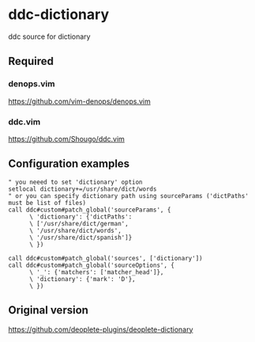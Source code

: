 # ddc-dictionary
ddc source for dictionary

## Required

### denops.vim
https://github.com/vim-denops/denops.vim

### ddc.vim
https://github.com/Shougo/ddc.vim

## Configuration examples

```vim
" you neeed to set 'dictionary' option
setlocal dictionary+=/usr/share/dict/words
" or you can specify dictionary path using sourceParams ('dictPaths' must be list of files)
call ddc#custom#patch_global('sourceParams', {
      \ 'dictionary': {'dictPaths': 
      \ ['/usr/share/dict/german',
      \ '/usr/share/dict/words',
      \ '/usr/share/dict/spanish']}
      \ })

call ddc#custom#patch_global('sources', ['dictionary'])
call ddc#custom#patch_global('sourceOptions', {
      \ '_': {'matchers': ['matcher_head']},
      \ 'dictionary': {'mark': 'D'},
      \ })
```

## Original version
https://github.com/deoplete-plugins/deoplete-dictionary
